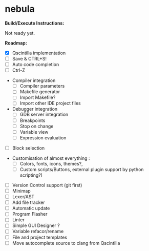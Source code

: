 # nebula

**Build/Execute Instructions:**

Not ready yet.

**Roadmap:**

- [x] Qscintilla implementation
- [ ] Save & CTRL+S!
- [ ] Auto code completion
- [ ] Ctrl-Z
- Compiler integration
    - [ ] Compiler parameters
    - [ ] Makefile generator
    - [ ] Import Makefile?
    - [ ] Import other IDE project files
- Debugger integration
    - [ ] GDB server integration
    - [ ] Breakpoints
    - [ ] Stop on change
    - [ ] Variable view
    - [ ] Expression evaluation
- [ ] Block selection
- Customisation of almost everything :
    - [ ] Colors, fonts, icons, themes?,
    - [ ] Custom scripts/Buttons, external plugin support by python scripting?)
- [ ] Version Control support (git first)
- [ ] Minimap
- [ ] Lexer/AST
- [ ] Add file tracker
- [ ] Automatic update
- [ ] Program Flasher
- [ ] Linter
- [ ] Simple GUI Designer ?
- [ ] Variable refacor/rename
- [ ] File and project templates
- [ ] Move autocomplete source to clang from Qscintilla
